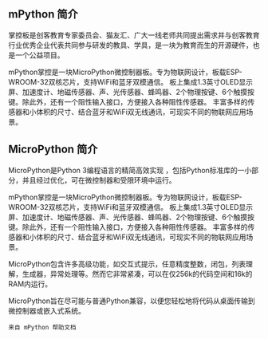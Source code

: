 ## mPython 简介

掌控板是创客教育专家委员会、猫友汇、广大一线老师共同提出需求并与创客教育行业优秀企业代表共同参与研发的教具、学具，是一块为教育而生的开源硬件，也是一个公益项目。

mPython掌控是一块MicroPython微控制器板。专为物联网设计，板载ESP-WROOM-32双核芯片，支持WiFi和蓝牙双模通信。 板上集成1.3英寸OLED显示屏、加速度计、地磁传感器、声、光传感器、蜂鸣器、2个物理按键、6个触摸按键。除此外，还有一个阻性输入接口，方便接入各种阻性传感器。 丰富多样的传感器和小体积的尺寸、结合蓝牙和WiFi双无线通讯，可现实不同的物联网应用场景。

## MicroPython 简介

MicroPython是Python 3编程语言的精简高效实现 ，包括Python标准库的一小部分，并且经过优化，可在微控制器和受限环境中运行。

mPython掌控是一块MicroPython微控制器板。专为物联网设计，板载ESP-WROOM-32双核芯片，支持WiFi和蓝牙双模通信。 板上集成1.3英寸OLED显示屏、加速度计、地磁传感器、声、光传感器、蜂鸣器、2个物理按键、6个触摸按键。除此外，还有一个阻性输入接口，方便接入各种阻性传感器。 丰富多样的传感器和小体积的尺寸、结合蓝牙和WiFi双无线通讯，可现实不同的物联网应用场景。

MicroPython包含许多高级功能，如交互式提示，任意精度整数，闭包，列表理解，生成器，异常处理等。然而它非常紧凑，可以在仅256k的代码空间和16k的RAM内运行。

MicroPython旨在尽可能与普通Python兼容，以便您轻松地将代码从桌面传输到微控制器或嵌入式系统。

`来自 mPython 帮助文档`

